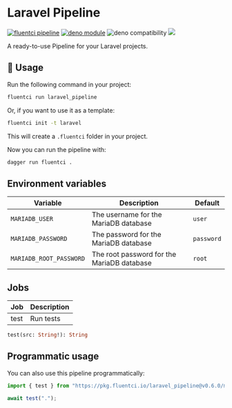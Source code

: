 # Laravel Pipeline

[![fluentci pipeline](https://img.shields.io/badge/dynamic/json?label=pkg.fluentci.io&labelColor=%23000&color=%23460cf1&url=https%3A%2F%2Fapi.fluentci.io%2Fv1%2Fpipeline%2Flaravel_pipeline&query=%24.version)](https://pkg.fluentci.io/laravel_pipeline)
[![deno module](https://shield.deno.dev/x/laravel_pipeline)](https://deno.land/x/laravel_pipeline)
![deno compatibility](https://shield.deno.dev/deno/^1.37)
[![](https://img.shields.io/codecov/c/gh/fluent-ci-templates/laravel-pipeline)](https://codecov.io/gh/fluent-ci-templates/laravel-pipeline)

A ready-to-use Pipeline for your Laravel projects.

## 🚀 Usage

Run the following command in your project:

```bash
fluentci run laravel_pipeline
```

Or, if you want to use it as a template:

```bash
fluentci init -t laravel
```

This will create a `.fluentci` folder in your project.

Now you can run the pipeline with:

```bash
dagger run fluentci .
```

## Environment variables

| Variable               | Description                                | Default |
| ---------------------- | ------------------------------------------ | ------------- |
|`MARIADB_USER`          | The username for the MariaDB database      | `user`        |
|`MARIADB_PASSWORD`      | The password for the MariaDB database      | `password`    |
|`MARIADB_ROOT_PASSWORD` | The root password for the MariaDB database | `root`        |

## Jobs

| Job       | Description   |
| --------- | ------------- |
| test      | Run tests     |

```graphql
test(src: String!): String
```

## Programmatic usage

You can also use this pipeline programmatically:

```ts
import { test } from "https://pkg.fluentci.io/laravel_pipeline@v0.6.0/mod.ts";

await test(".");

```
